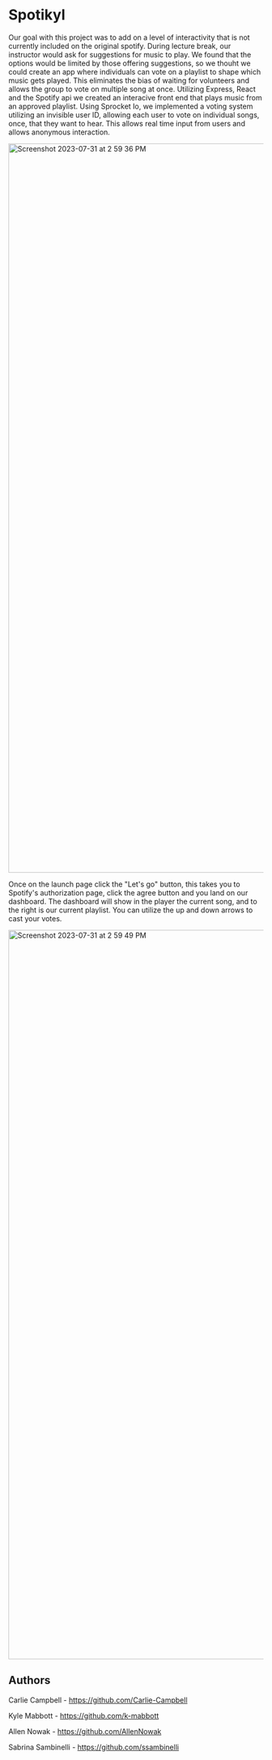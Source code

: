 # Spotikyl #

Our goal with this project was to add on a level of interactivity that is not currently included on the original spotify.  During lecture break, our instructor would ask for suggestions for music to play.  We found that the options would be limited by those offering suggestions, so we thouht we could create an app where individuals can vote on a playlist to shape which music gets played.  This eliminates the bias of waiting for volunteers and allows the group to vote on multiple song at once. Utilizing Express, React and the Spotify api we created an interacive front end that plays music from an approved playlist. Using Sprocket Io, we implemented a voting system utilizing an invisible user ID, allowing each user to vote on individual songs, once, that they want to hear.  This allows real time input from users and allows anonymous interaction.

<img width="1440" alt="Screenshot 2023-07-31 at 2 59 36 PM" src="https://github.com/Druid-group/Spotikyl/assets/86628492/a5fb8556-a03a-450a-8486-0f99137a3afb">


Once on the launch page click the "Let's go" button, this takes you to Spotify's authorization page, click the agree button and you land on our dashboard.  The dashboard will show in the player the current song, and to the right is our current playlist.  You can utilize the up and down arrows to cast your votes.

<img width="1440" alt="Screenshot 2023-07-31 at 2 59 49 PM" src="https://github.com/Druid-group/Spotikyl/assets/86628492/9936c0d2-ec17-49a1-b5f2-3bb93a30ce7c">




## Authors
Carlie Campbell - https://github.com/Carlie-Campbell

Kyle Mabbott - https://github.com/k-mabbott

Allen Nowak - https://github.com/AllenNowak

Sabrina Sambinelli - https://github.com/ssambinelli
